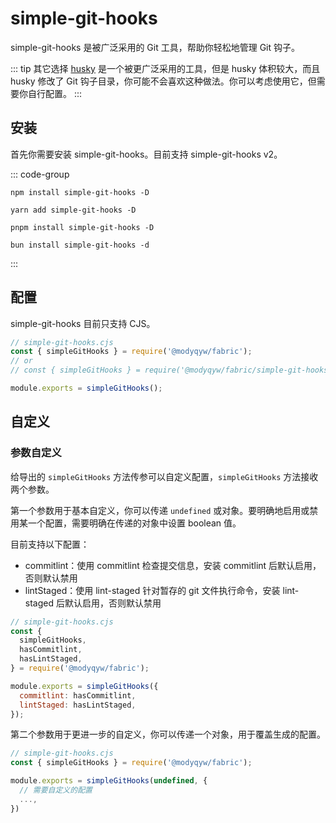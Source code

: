 # simple-git-hooks

simple-git-hooks 是被广泛采用的 Git 工具，帮助你轻松地管理 Git 钩子。

::: tip 其它选择
[husky](https://typicode.github.io/husky/) 是一个被更广泛采用的工具，但是 husky 体积较大，而且 husky 修改了 Git 钩子目录，你可能不会喜欢这种做法。你可以考虑使用它，但需要你自行配置。
:::

## 安装

首先你需要安装 simple-git-hooks。目前支持 simple-git-hooks v2。

::: code-group

```shell [npm]
npm install simple-git-hooks -D
```

```shell [yarn]
yarn add simple-git-hooks -D
```

```shell [pnpm]
pnpm install simple-git-hooks -D
```

```shell [bun(experimental)]
bun install simple-git-hooks -d
```

:::

## 配置

simple-git-hooks 目前只支持 CJS。

```javascript
// simple-git-hooks.cjs
const { simpleGitHooks } = require('@modyqyw/fabric');
// or
// const { simpleGitHooks } = require('@modyqyw/fabric/simple-git-hooks');

module.exports = simpleGitHooks();
```

## 自定义

### 参数自定义

给导出的 `simpleGitHooks` 方法传参可以自定义配置，`simpleGitHooks` 方法接收两个参数。

第一个参数用于基本自定义，你可以传递 `undefined` 或对象。要明确地启用或禁用某一个配置，需要明确在传递的对象中设置 boolean 值。

目前支持以下配置：

- commitlint：使用 commitlint 检查提交信息，安装 commitlint 后默认启用，否则默认禁用
- lintStaged：使用 lint-staged 针对暂存的 git 文件执行命令，安装 lint-staged 后默认启用，否则默认禁用

```javascript
// simple-git-hooks.cjs
const {
  simpleGitHooks,
  hasCommitlint,
  hasLintStaged,
} = require('@modyqyw/fabric');

module.exports = simpleGitHooks({
  commitlint: hasCommitlint,
  lintStaged: hasLintStaged,
});
```

第二个参数用于更进一步的自定义，你可以传递一个对象，用于覆盖生成的配置。

```javascript
// simple-git-hooks.cjs
const { simpleGitHooks } = require('@modyqyw/fabric');

module.exports = simpleGitHooks(undefined, {
  // 需要自定义的配置
  ...,
})
```
